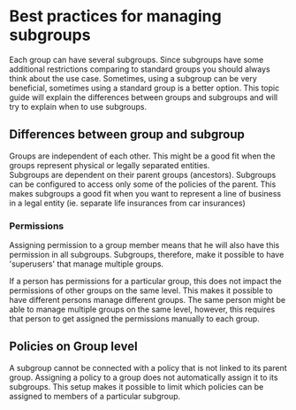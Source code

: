 # Best practices for managing subgroups
Each group can have several subgroups.
Since subgroups have some additional restrictions comparing to standard groups you should always think about the use case.
Sometimes, using a subgroup can be very beneficial, sometimes using a standard group is a better option.
This topic guide will explain the differences between groups and subgroups and will try to explain when to use subgroups.

## Differences between group and subgroup
Groups are independent of each other.
This might be a good fit when the groups represent physical or legally separated entities.    
Subgroups are dependent on their parent groups (ancestors). Subgroups can be configured to access only some of the policies of the parent.
This makes subgroups a good fit when you want to represent a line of business in a legal entity (ie. separate life insurances from car insurances)

### Permissions
Assigning permission to a group member means that he will also have this permission in all subgroups.
Subgroups, therefore, make it possible to have 'superusers' that manage multiple groups.

If a person has permissions for a particular group, this does not impact the permissions of other groups on the same level.
This makes it possible to have different persons manage different groups.
The same person might be able to manage multiple groups on the same level, however, this requires that person to get assigned the permissions manually to each group.

## Policies on Group level
A subgroup cannot be connected with a policy that is not linked to its parent group.
Assigning a policy to a group does not automatically assign it to its subgroups.
This setup makes it possible to limit which policies can be assigned to members of a particular subgroup.